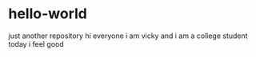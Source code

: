 # hello-world
just another repository
hi everyone i am vicky and i am a college student
today i feel good
